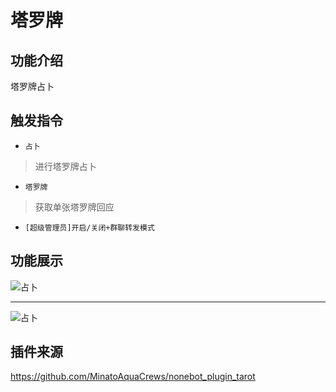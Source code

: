 # 塔罗牌

## 功能介绍

塔罗牌占卜

## 触发指令

- ```占卜```

> 进行塔罗牌占卜

- ```塔罗牌```

> 获取单张塔罗牌回应

- ```[超级管理员]开启/关闭+群聊转发模式```

## 功能展示

![占卜](http://img.sevin.cn/i/2022/12/28/63ac0a6d8ea24.png)

---

![占卜](http://img.sevin.cn/i/2022/12/28/63ac0a6fcdff3.png)

## 插件来源

https://github.com/MinatoAquaCrews/nonebot_plugin_tarot